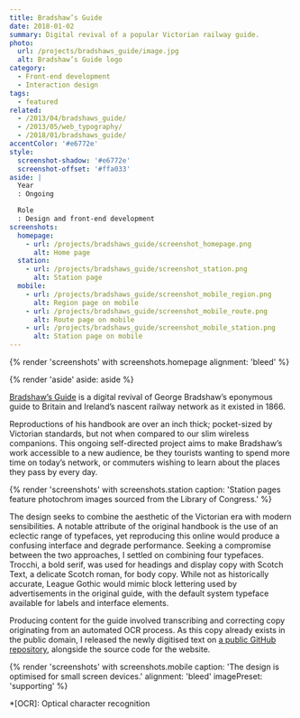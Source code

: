 ```yaml
---
title: Bradshaw’s Guide
date: 2018-01-02
summary: Digital revival of a popular Victorian railway guide.
photo:
  url: /projects/bradshaws_guide/image.jpg
  alt: Bradshaw’s Guide logo
category:
  - Front-end development
  - Interaction design
tags:
  - featured
related:
  - /2013/04/bradshaws_guide/
  - /2013/05/web_typography/
  - /2018/01/bradshaws_guide/
accentColor: '#e6772e'
style:
  screenshot-shadow: '#e6772e'
  screenshot-offset: '#ffa033'
aside: |
  Year
  : Ongoing

  Role
  : Design and front-end development
screenshots:
  homepage:
    - url: /projects/bradshaws_guide/screenshot_homepage.png
      alt: Home page
  station:
    - url: /projects/bradshaws_guide/screenshot_station.png
      alt: Station page
  mobile:
    - url: /projects/bradshaws_guide/screenshot_mobile_region.png
      alt: Region page on mobile
    - url: /projects/bradshaws_guide/screenshot_mobile_route.png
      alt: Route page on mobile
    - url: /projects/bradshaws_guide/screenshot_mobile_station.png
      alt: Station page on mobile
---
```

{% render 'screenshots' with screenshots.homepage
  alignment: 'bleed'
%}

{% render 'aside'
  aside: aside
%}

[Bradshaw’s Guide][1] is a digital revival of George Bradshaw’s eponymous guide to Britain and Ireland’s nascent railway network as it existed in 1866.

Reproductions of his handbook are over an inch thick; pocket-sized by Victorian standards, but not when compared to our slim wireless companions. This ongoing self-directed project aims to make Bradshaw’s work accessible to a new audience, be they tourists wanting to spend more time on today’s network, or commuters wishing to learn about the places they pass by every day.

{% render 'screenshots' with screenshots.station
  caption: 'Station pages feature photochrom images sourced from the Library of Congress.'
%}

The design seeks to combine the aesthetic of the Victorian era with modern sensibilities. A notable attribute of the original handbook is the use of an eclectic range of typefaces, yet reproducing this online would produce a confusing interface and degrade performance. Seeking a compromise between the two approaches, I settled on combining four typefaces. Trocchi, a bold serif, was used for headings and display copy with Scotch Text, a delicate Scotch roman, for body copy. While not as historically accurate, League Gothic would mimic block lettering used by advertisements in the original guide, with the default system typeface available for labels and interface elements.

Producing content for the guide involved transcribing and correcting copy originating from an automated OCR process. As this copy already exists in the public domain, I released the newly digitised text on [a public GitHub repository][2], alongside the source code for the website.

{% render 'screenshots' with screenshots.mobile
  caption: 'The design is optimised for small screen devices.'
  alignment: 'bleed'
  imagePreset: 'supporting'
%}

[1]: https://bradshaws.guide
[2]: https://github.com/bradshawsguide

*[OCR]: Optical character recognition

